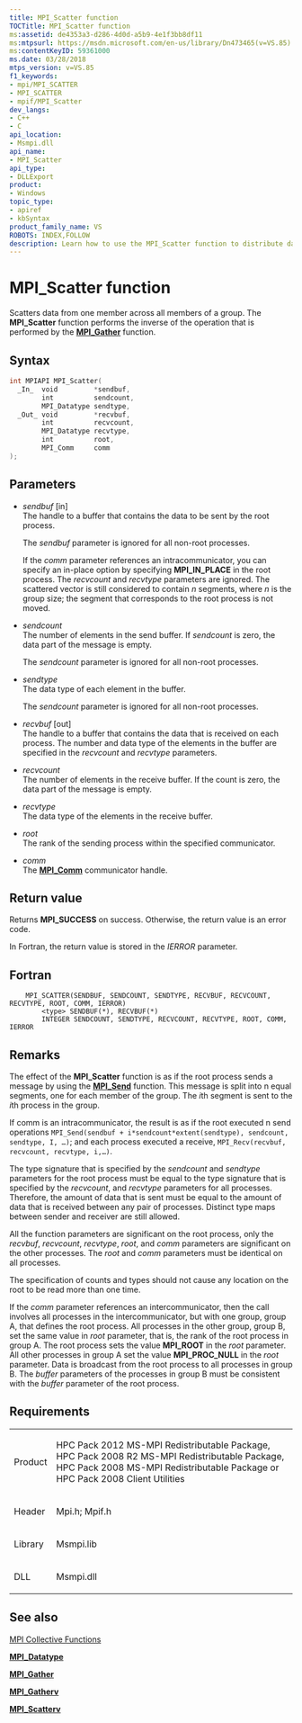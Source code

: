 ```yaml
---
title: MPI_Scatter function
TOCTitle: MPI_Scatter function
ms:assetid: de4353a3-d286-4d0d-a5b9-4e1f3bb8df11
ms:mtpsurl: https://msdn.microsoft.com/en-us/library/Dn473465(v=VS.85)
ms:contentKeyID: 59361000
ms.date: 03/28/2018
mtps_version: v=VS.85
f1_keywords:
- mpi/MPI_SCATTER
- MPI_SCATTER
- mpif/MPI_Scatter
dev_langs:
- C++
- C
api_location:
- Msmpi.dll
api_name:
- MPI_Scatter
api_type:
- DLLExport
product:
- Windows
topic_type:
- apiref
- kbSyntax
product_family_name: VS
ROBOTS: INDEX,FOLLOW
description: Learn how to use the MPI_Scatter function to distribute data across all members of a group with Microsoft's comprehensive guide.
---
```


# MPI\_Scatter function

Scatters data from one member across all members of a group. The **MPI\_Scatter** function performs the inverse of the operation that is performed by the [**MPI\_Gather**](mpi-gather-function.md) function.

## Syntax

``` c++
int MPIAPI MPI_Scatter(
  _In_  void         *sendbuf,
        int          sendcount,
        MPI_Datatype sendtype,
  _Out_ void         *recvbuf,
        int          recvcount,
        MPI_Datatype recvtype,
        int          root,
        MPI_Comm     comm
);
```

## Parameters

  - *sendbuf* \[in\]  
    The handle to a buffer that contains the data to be sent by the root process.
    
    The *sendbuf* parameter is ignored for all non-root processes.
    
    If the *comm* parameter references an intracommunicator, you can specify an in-place option by specifying **MPI\_IN\_PLACE** in the root process. The *recvcount* and *recvtype* parameters are ignored. The scattered vector is still considered to contain *n* segments, where *n* is the group size; the segment that corresponds to the root process is not moved.

  - *sendcount*  
    The number of elements in the send buffer. If *sendcount* is zero, the data part of the message is empty.
    
    The *sendcount* parameter is ignored for all non-root processes.

  - *sendtype*  
    The data type of each element in the buffer.
    
    The *sendcount* parameter is ignored for all non-root processes.

  - *recvbuf* \[out\]  
    The handle to a buffer that contains the data that is received on each process. The number and data type of the elements in the buffer are specified in the *recvcount* and *recvtype* parameters.

  - *recvcount*  
    The number of elements in the receive buffer. If the count is zero, the data part of the message is empty.

  - *recvtype*  
    The data type of the elements in the receive buffer.

  - *root*  
    The rank of the sending process within the specified communicator.

  - *comm*  
    The [**MPI\_Comm**](mpi-comm-enumeration.md) communicator handle.

## Return value

Returns **MPI\_SUCCESS** on success. Otherwise, the return value is an error code.

In Fortran, the return value is stored in the *IERROR* parameter.

## Fortran

``` FORTRAN
    MPI_SCATTER(SENDBUF, SENDCOUNT, SENDTYPE, RECVBUF, RECVCOUNT, RECVTYPE, ROOT, COMM, IERROR)
        <type> SENDBUF(*), RECVBUF(*)
        INTEGER SENDCOUNT, SENDTYPE, RECVCOUNT, RECVTYPE, ROOT, COMM, IERROR
```

## Remarks

The effect of the **MPI\_Scatter** function is as if the root process sends a message by using the [**MPI\_Send**](mpi-send-function.md) function. This message is split into n equal segments, one for each member of the group. The *i*th segment is sent to the *i*th process in the group.

If comm is an intracommunicator, the result is as if the root executed n send operations `MPI_Send(sendbuf + i*sendcount*extent(sendtype), sendcount, sendtype, I, …)`; and each process executed a receive, `MPI_Recv(recvbuf, recvcount, recvtype, i,…)`.

The type signature that is specified by the *sendcount* and *sendtype* parameters for the root process must be equal to the type signature that is specified by the *recvcount*, and *recvtype* parameters for all processes. Therefore, the amount of data that is sent must be equal to the amount of data that is received between any pair of processes. Distinct type maps between sender and receiver are still allowed.

All the function parameters are significant on the root process, only the *recvbuf*, *recvcount*, *recvtype*, *root*, and *comm* parameters are significant on the other processes. The *root* and *comm* parameters must be identical on all processes.

The specification of counts and types should not cause any location on the root to be read more than one time.

If the *comm* parameter references an intercommunicator, then the call involves all processes in the intercommunicator, but with one group, group A, that defines the root process. All processes in the other group, group B, set the same value in *root* parameter, that is, the rank of the root process in group A. The root process sets the value **MPI\_ROOT** in the *root* parameter. All other processes in group A set the value **MPI\_PROC\_NULL** in the *root* parameter. Data is broadcast from the root process to all processes in group B. The *buffer* parameters of the processes in group B must be consistent with the *buffer* parameter of the root process.

## Requirements

<table>
<colgroup>
<col  />
<col  />
</colgroup>
<tbody>
<tr class="odd">
<td><p>Product</p></td>
<td><p>HPC Pack 2012 MS-MPI Redistributable Package, HPC Pack 2008 R2 MS-MPI Redistributable Package, HPC Pack 2008 MS-MPI Redistributable Package or HPC Pack 2008 Client Utilities</p></td>
</tr>
<tr class="even">
<td><p>Header</p></td>
<td>Mpi.h;
Mpif.h</td>
</tr>
<tr class="odd">
<td><p>Library</p></td>
<td>Msmpi.lib</td>
</tr>
<tr class="even">
<td><p>DLL</p></td>
<td>Msmpi.dll</td>
</tr>
</tbody>
</table>


## See also

[MPI Collective Functions](mpi-collective-functions.md)

[**MPI\_Datatype**](mpi-datatype-enumeration.md)

[**MPI\_Gather**](mpi-gather-function.md)

[**MPI\_Gatherv**](mpi-gatherv-function.md)

[**MPI\_Scatterv**](mpi-scatterv-function.md)

